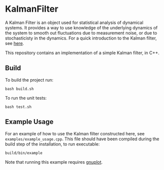 # KalmanFilter
A Kalman Filter is an object used for statistical analysis of dynamical systems. It provides a way to use knowledge of the underlying dynamics of the system to smooth out fluctuations due to measurement noise, or due to stochasticisty in the dynamics. For a quick introduction to the Kalman filter, see [here](https://www.intechopen.com/chapters/63164).

This repository contains an implementation of a simple Kalman filter, in C++.

## Build
To build the project run:

```
bash build.sh
```

To run the unit tests:

```
bash test.sh
```

## Example Usage
For an example of how to use the Kalman filter constructed here, see `examples/example_usage.cpp`. This file should have been compiled during the build step of the installation, to run executable:

```
build/bin/example
```

Note that running this example requires [gnuplot](http://www.gnuplot.info/).
